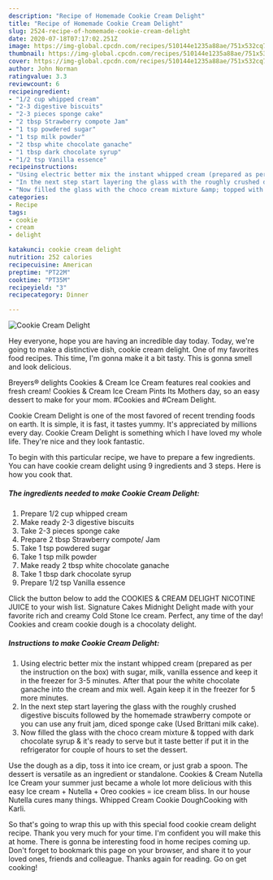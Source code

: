 ```yaml
---
description: "Recipe of Homemade Cookie Cream Delight"
title: "Recipe of Homemade Cookie Cream Delight"
slug: 2524-recipe-of-homemade-cookie-cream-delight
date: 2020-07-18T07:17:02.251Z
image: https://img-global.cpcdn.com/recipes/510144e1235a88ae/751x532cq70/cookie-cream-delight-recipe-main-photo.jpg
thumbnail: https://img-global.cpcdn.com/recipes/510144e1235a88ae/751x532cq70/cookie-cream-delight-recipe-main-photo.jpg
cover: https://img-global.cpcdn.com/recipes/510144e1235a88ae/751x532cq70/cookie-cream-delight-recipe-main-photo.jpg
author: John Norman
ratingvalue: 3.3
reviewcount: 6
recipeingredient:
- "1/2 cup whipped cream"
- "2-3 digestive biscuits"
- "2-3 pieces sponge cake"
- "2 tbsp Strawberry compote Jam"
- "1 tsp powdered sugar"
- "1 tsp milk powder"
- "2 tbsp white chocolate ganache"
- "1 tbsp dark chocolate syrup"
- "1/2 tsp Vanilla essence"
recipeinstructions:
- "Using electric better mix the instant whipped cream (prepared as per the instruction on the box) with sugar, milk, vanilla essence and keep it in the freezer for 3-5 minutes. After that pour the white chocolate ganache into the cream and mix well. Again keep it in the freezer for 5 more minutes."
- "In the next step start layering the glass with the roughly crushed digestive biscuits followed by the homemade strawberry compote or you can use any fruit jam, diced sponge cake (Used Brittani milk cake)."
- "Now filled the glass with the choco cream mixture &amp; topped with dark chocolate syrup &amp; it&#39;s ready to serve but it taste better if put it in the refrigerator for couple of hours to set the dessert."
categories:
- Recipe
tags:
- cookie
- cream
- delight

katakunci: cookie cream delight 
nutrition: 252 calories
recipecuisine: American
preptime: "PT22M"
cooktime: "PT35M"
recipeyield: "3"
recipecategory: Dinner

---
```



![Cookie Cream Delight](https://img-global.cpcdn.com/recipes/510144e1235a88ae/751x532cq70/cookie-cream-delight-recipe-main-photo.jpg)

Hey everyone, hope you are having an incredible day today. Today, we're going to make a distinctive dish, cookie cream delight. One of my favorites food recipes. This time, I'm gonna make it a bit tasty. This is gonna smell and look delicious.

Breyers® delights Cookies &amp; Cream Ice Cream features real cookies and fresh cream! Cookies &amp; Cream Ice Cream Pints Its Mothers day, so an easy dessert to make for your mom. #Cookies and #Cream Delight.

Cookie Cream Delight is one of the most favored of recent trending foods on earth. It is simple, it is fast, it tastes yummy. It's appreciated by millions every day. Cookie Cream Delight is something which I have loved my whole life. They're nice and they look fantastic.


To begin with this particular recipe, we have to prepare a few ingredients. You can have cookie cream delight using 9 ingredients and 3 steps. Here is how you cook that.

<!--inarticleads1-->

##### The ingredients needed to make Cookie Cream Delight:

1. Prepare 1/2 cup whipped cream
1. Make ready 2-3 digestive biscuits
1. Take 2-3 pieces sponge cake
1. Prepare 2 tbsp Strawberry compote/ Jam
1. Take 1 tsp powdered sugar
1. Take 1 tsp milk powder
1. Make ready 2 tbsp white chocolate ganache
1. Take 1 tbsp dark chocolate syrup
1. Prepare 1/2 tsp Vanilla essence


Click the button below to add the COOKIES &amp; CREAM DELIGHT NICOTINE JUICE to your wish list. Signature Cakes Midnight Delight made with your favorite rich and creamy Cold Stone Ice cream. Perfect, any time of the day! Cookies and cream cookie dough is a chocolaty delight. 

<!--inarticleads2-->

##### Instructions to make Cookie Cream Delight:

1. Using electric better mix the instant whipped cream (prepared as per the instruction on the box) with sugar, milk, vanilla essence and keep it in the freezer for 3-5 minutes. After that pour the white chocolate ganache into the cream and mix well. Again keep it in the freezer for 5 more minutes.
1. In the next step start layering the glass with the roughly crushed digestive biscuits followed by the homemade strawberry compote or you can use any fruit jam, diced sponge cake (Used Brittani milk cake).
1. Now filled the glass with the choco cream mixture &amp; topped with dark chocolate syrup &amp; it&#39;s ready to serve but it taste better if put it in the refrigerator for couple of hours to set the dessert.


Use the dough as a dip, toss it into ice cream, or just grab a spoon. The dessert is versatile as an ingredient or standalone. Cookies &amp; Cream Nutella Ice Cream your summer just became a whole lot more delicious with this easy Ice cream + Nutella + Oreo cookies = ice cream bliss. In our house Nutella cures many things. Whipped Cream Cookie DoughCooking with Karli. 

So that's going to wrap this up with this special food cookie cream delight recipe. Thank you very much for your time. I'm confident you will make this at home. There is gonna be interesting food in home recipes coming up. Don't forget to bookmark this page on your browser, and share it to your loved ones, friends and colleague. Thanks again for reading. Go on get cooking!
